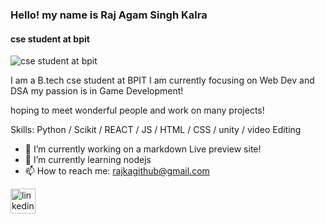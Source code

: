 ### Hello! my name is Raj Agam Singh Kalra
#### cse student at bpit
![cse student at bpit](https://i.imgur.com/0wCA1fQ.gif)

I am a B.tech cse student at BPIT
I am currently focusing on Web Dev and DSA
my passion is in Game Development!

hoping to meet wonderful people and work on many projects!

Skills: Python / Scikit / REACT / JS / HTML / CSS / unity / video Editing

- 🔭 I’m currently working on a markdown Live preview site! 
- 🌱 I’m currently learning nodejs 
- 📫 How to reach me: rajkagithub@gmail.com 


[<img src='https://cdn.jsdelivr.net/npm/simple-icons@3.0.1/icons/linkedin.svg' alt='linkedin' height='40'>](https://www.linkedin.com/in/https://www.linkedin.com/in/raj-agam-singh-kalra-34629a2ab//)  

